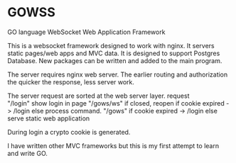 GOWSS
====

GO language WebSocket Web Application Framework

This is a websocket framework designed to work with nginx. It servers 
static pages/web apps and MVC data.  It is designed to support Postgres
Database.  New packages can be written and added to the main program.

The server requires nginx web server. The earlier routing and 
authorization the quicker the response, less server work.

The server request are sorted at the web server layer.
request<br/> 
"/login"	show login in page
"/gows/ws"	if closed, reopen
					if cookie expired -> /login
					else process command.
"/gows"		if cookie expired -> /login 
			else serve static web application
			
During login a crypto cookie is generated.



I have written other MVC frameworks but this is my first attempt
to learn and write GO.  
